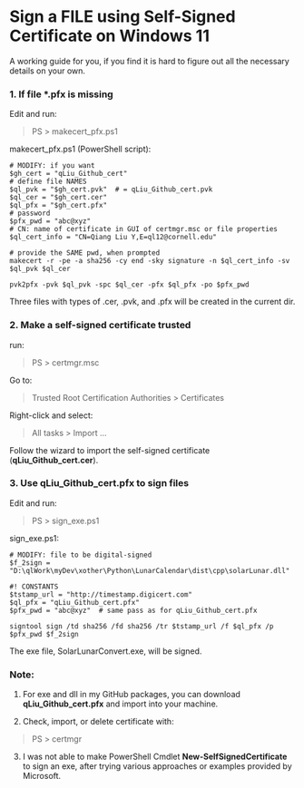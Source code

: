 # Sign a FILE using Self-Signed Certificate on Windows 11

A working guide for you, if you find it is hard to figure out all the necessary details on your own.

### 1. If file \*.pfx is missing 
Edit and run:
> PS > makecert_pfx.ps1

makecert_pfx.ps1 (PowerShell script):
```
# MODIFY: if you want
$gh_cert = "qLiu_Github_cert"
# define file NAMES 
$ql_pvk = "$gh_cert.pvk"  # = qLiu_Github_cert.pvk
$ql_cer = "$gh_cert.cer"
$ql_pfx = "$gh_cert.pfx"
# password
$pfx_pwd = "abc@xyz"
# CN: name of certificate in GUI of certmgr.msc or file properties
$ql_cert_info = "CN=Qiang Liu Y,E=ql12@cornell.edu"

# provide the SAME pwd, when prompted
makecert -r -pe -a sha256 -cy end -sky signature -n $ql_cert_info -sv $ql_pvk $ql_cer

pvk2pfx -pvk $ql_pvk -spc $ql_cer -pfx $ql_pfx -po $pfx_pwd
```
Three files with types of .cer, .pvk, and .pfx will be created in the current dir.

### 2. Make a self-signed certificate trusted
run:
> PS > certmgr.msc

Go to:
> Trusted Root Certification Authorities > Certificates

Right-click and select:
> All tasks > Import ...

Follow the wizard to import the self-signed certificate (**qLiu_Github_cert.cer**).

### 3. Use qLiu_Github_cert.pfx to sign files
Edit and run:
> PS > sign_exe.ps1

sign_exe.ps1:
```
# MODIFY: file to be digital-signed
$f_2sign = "D:\qlWork\myDev\xother\Python\LunarCalendar\dist\cpp\solarLunar.dll"

#! CONSTANTS
$tstamp_url = "http://timestamp.digicert.com"
$ql_pfx = "qLiu_Github_cert.pfx"
$pfx_pwd = "abc@xyz"  # same pass as for qLiu_Github_cert.pfx

signtool sign /td sha256 /fd sha256 /tr $tstamp_url /f $ql_pfx /p $pfx_pwd $f_2sign
```
The exe file, SolarLunarConvert.exe, will be signed.

### Note:
1. For exe and dll in my GitHub packages, you can download **qLiu_Github_cert.pfx** and import into your machine.

2. Check, import, or delete certificate with:
> PS > certmgr

3. I was not able to make PowerShell Cmdlet **New-SelfSignedCertificate** to sign an exe, after trying various approaches or examples provided by Microsoft.



